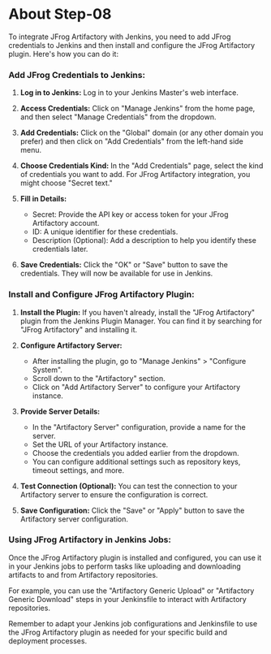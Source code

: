 # About Step-08

To integrate JFrog Artifactory with Jenkins, you need to add JFrog credentials to Jenkins and then install and configure the JFrog Artifactory plugin. Here's how you can do it:

### Add JFrog Credentials to Jenkins:

1. **Log in to Jenkins:**
   Log in to your Jenkins Master's web interface.

2. **Access Credentials:**
   Click on "Manage Jenkins" from the home page, and then select "Manage Credentials" from the dropdown.

3. **Add Credentials:**
   Click on the "Global" domain (or any other domain you prefer) and then click on "Add Credentials" from the left-hand side menu.

4. **Choose Credentials Kind:**
   In the "Add Credentials" page, select the kind of credentials you want to add. For JFrog Artifactory integration, you might choose "Secret text."

5. **Fill in Details:**
   - Secret: Provide the API key or access token for your JFrog Artifactory account.
   - ID: A unique identifier for these credentials.
   - Description (Optional): Add a description to help you identify these credentials later.

6. **Save Credentials:**
   Click the "OK" or "Save" button to save the credentials. They will now be available for use in Jenkins.

### Install and Configure JFrog Artifactory Plugin:

1. **Install the Plugin:**
   If you haven't already, install the "JFrog Artifactory" plugin from the Jenkins Plugin Manager. You can find it by searching for "JFrog Artifactory" and installing it.

2. **Configure Artifactory Server:**
   - After installing the plugin, go to "Manage Jenkins" > "Configure System".
   - Scroll down to the "Artifactory" section.
   - Click on "Add Artifactory Server" to configure your Artifactory instance.

3. **Provide Server Details:**
   - In the "Artifactory Server" configuration, provide a name for the server.
   - Set the URL of your Artifactory instance.
   - Choose the credentials you added earlier from the dropdown.
   - You can configure additional settings such as repository keys, timeout settings, and more.

4. **Test Connection (Optional):**
   You can test the connection to your Artifactory server to ensure the configuration is correct.

5. **Save Configuration:**
   Click the "Save" or "Apply" button to save the Artifactory server configuration.

### Using JFrog Artifactory in Jenkins Jobs:

Once the JFrog Artifactory plugin is installed and configured, you can use it in your Jenkins jobs to perform tasks like uploading and downloading artifacts to and from Artifactory repositories.

For example, you can use the "Artifactory Generic Upload" or "Artifactory Generic Download" steps in your Jenkinsfile to interact with Artifactory repositories.

Remember to adapt your Jenkins job configurations and Jenkinsfile to use the JFrog Artifactory plugin as needed for your specific build and deployment processes.
